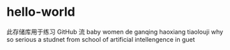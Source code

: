 # hello-world
此存储库用于练习 GitHub 流
baby women de ganqing haoxiang tiaolouji 
why so serious
a studnet from school of artificial intellengence in guet 
